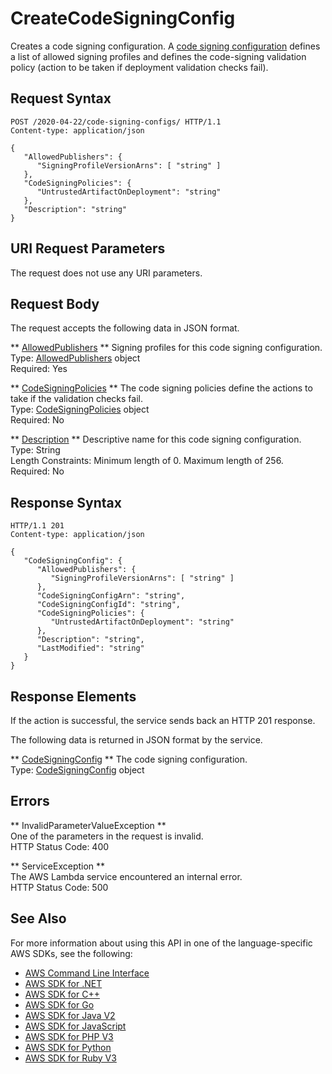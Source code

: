 # CreateCodeSigningConfig<a name="API_CreateCodeSigningConfig"></a>

Creates a code signing configuration\. A [code signing configuration](https://docs.aws.amazon.com/lambda/latest/dg/configuration-codesigning.html) defines a list of allowed signing profiles and defines the code\-signing validation policy \(action to be taken if deployment validation checks fail\)\. 

## Request Syntax<a name="API_CreateCodeSigningConfig_RequestSyntax"></a>

```
POST /2020-04-22/code-signing-configs/ HTTP/1.1
Content-type: application/json

{
   "AllowedPublishers": { 
      "SigningProfileVersionArns": [ "string" ]
   },
   "CodeSigningPolicies": { 
      "UntrustedArtifactOnDeployment": "string"
   },
   "Description": "string"
}
```

## URI Request Parameters<a name="API_CreateCodeSigningConfig_RequestParameters"></a>

The request does not use any URI parameters\.

## Request Body<a name="API_CreateCodeSigningConfig_RequestBody"></a>

The request accepts the following data in JSON format\.

 ** [AllowedPublishers](#API_CreateCodeSigningConfig_RequestSyntax) **   <a name="SSS-CreateCodeSigningConfig-request-AllowedPublishers"></a>
Signing profiles for this code signing configuration\.  
Type: [AllowedPublishers](API_AllowedPublishers.md) object  
Required: Yes

 ** [CodeSigningPolicies](#API_CreateCodeSigningConfig_RequestSyntax) **   <a name="SSS-CreateCodeSigningConfig-request-CodeSigningPolicies"></a>
The code signing policies define the actions to take if the validation checks fail\.   
Type: [CodeSigningPolicies](API_CodeSigningPolicies.md) object  
Required: No

 ** [Description](#API_CreateCodeSigningConfig_RequestSyntax) **   <a name="SSS-CreateCodeSigningConfig-request-Description"></a>
Descriptive name for this code signing configuration\.  
Type: String  
Length Constraints: Minimum length of 0\. Maximum length of 256\.  
Required: No

## Response Syntax<a name="API_CreateCodeSigningConfig_ResponseSyntax"></a>

```
HTTP/1.1 201
Content-type: application/json

{
   "CodeSigningConfig": { 
      "AllowedPublishers": { 
         "SigningProfileVersionArns": [ "string" ]
      },
      "CodeSigningConfigArn": "string",
      "CodeSigningConfigId": "string",
      "CodeSigningPolicies": { 
         "UntrustedArtifactOnDeployment": "string"
      },
      "Description": "string",
      "LastModified": "string"
   }
}
```

## Response Elements<a name="API_CreateCodeSigningConfig_ResponseElements"></a>

If the action is successful, the service sends back an HTTP 201 response\.

The following data is returned in JSON format by the service\.

 ** [CodeSigningConfig](#API_CreateCodeSigningConfig_ResponseSyntax) **   <a name="SSS-CreateCodeSigningConfig-response-CodeSigningConfig"></a>
The code signing configuration\.  
Type: [CodeSigningConfig](API_CodeSigningConfig.md) object

## Errors<a name="API_CreateCodeSigningConfig_Errors"></a>

 ** InvalidParameterValueException **   
One of the parameters in the request is invalid\.  
HTTP Status Code: 400

 ** ServiceException **   
The AWS Lambda service encountered an internal error\.  
HTTP Status Code: 500

## See Also<a name="API_CreateCodeSigningConfig_SeeAlso"></a>

For more information about using this API in one of the language\-specific AWS SDKs, see the following:
+  [AWS Command Line Interface](https://docs.aws.amazon.com/goto/aws-cli/lambda-2015-03-31/CreateCodeSigningConfig) 
+  [AWS SDK for \.NET](https://docs.aws.amazon.com/goto/DotNetSDKV3/lambda-2015-03-31/CreateCodeSigningConfig) 
+  [AWS SDK for C\+\+](https://docs.aws.amazon.com/goto/SdkForCpp/lambda-2015-03-31/CreateCodeSigningConfig) 
+  [AWS SDK for Go](https://docs.aws.amazon.com/goto/SdkForGoV1/lambda-2015-03-31/CreateCodeSigningConfig) 
+  [AWS SDK for Java V2](https://docs.aws.amazon.com/goto/SdkForJavaV2/lambda-2015-03-31/CreateCodeSigningConfig) 
+  [AWS SDK for JavaScript](https://docs.aws.amazon.com/goto/AWSJavaScriptSDK/lambda-2015-03-31/CreateCodeSigningConfig) 
+  [AWS SDK for PHP V3](https://docs.aws.amazon.com/goto/SdkForPHPV3/lambda-2015-03-31/CreateCodeSigningConfig) 
+  [AWS SDK for Python](https://docs.aws.amazon.com/goto/boto3/lambda-2015-03-31/CreateCodeSigningConfig) 
+  [AWS SDK for Ruby V3](https://docs.aws.amazon.com/goto/SdkForRubyV3/lambda-2015-03-31/CreateCodeSigningConfig) 